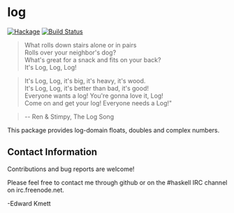 log
===

[![Hackage](https://img.shields.io/hackage/v/log-domain.svg)](https://hackage.haskell.org/package/log-domain) [![Build Status](https://secure.travis-ci.org/ekmett/log-domain.png?branch=master)](http://travis-ci.org/ekmett/log-domain)

> What rolls down stairs alone or in pairs  
> Rolls over your neighbor's dog?  
> What's great for a snack and fits on your back?  
> It's Log, Log, Log!  

> It's Log, Log, it's big, it's heavy, it's wood.  
> It's Log, Log, it's better than bad, it's good!  
> Everyone wants a log! You're gonna love it, Log!  
> Come on and get your log! Everyone needs a Log!"

> -- Ren & Stimpy, The Log Song

This package provides log-domain floats, doubles and complex numbers.

Contact Information
-------------------

Contributions and bug reports are welcome!

Please feel free to contact me through github or on the #haskell IRC channel on irc.freenode.net.

-Edward Kmett
